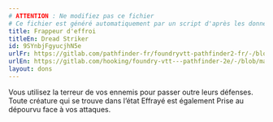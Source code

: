 ```yaml
---
# ATTENTION : Ne modifiez pas ce fichier
# Ce fichier est généré automatiquement par un script d'après les données du module Foundry VTT officiel et de sa traduction
title: Frappeur d'effroi
titleEn: Dread Striker
id: 9SYnbjFgyucjhN5e
urlFr: https://gitlab.com/pathfinder-fr/foundryvtt-pathfinder2-fr/-/blob/master/data/feats/9SYnbjFgyucjhN5e.htm
urlEn: https://gitlab.com/hooking/foundry-vtt---pathfinder-2e/-/blob/master/packs/data/feats.db/dread-striker.json
layout: dons
---
```

Vous utilisez la terreur de vos ennemis pour passer outre leurs défenses. Toute créature qui se trouve dans l’état Effrayé est également Prise au dépourvu face à vos attaques.
